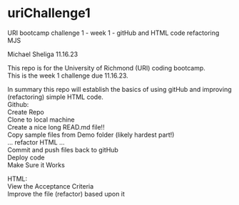 # uriChallenge1
URI bootcamp challenge 1 - week 1 - gitHub and HTML code refactoring MJS

Michael Sheliga 11.16.23

This repo is for the University of Richmond (URI) coding bootcamp.  
This is the week 1 challenge due 11.16.23. 

In summary this repo will establish the basics of using gitHub and improving (refactoring) simple HTML code.   
Github:  
    Create Repo  
    Clone to local machine   
    Create a nice long READ.md file!!  
    Copy sample files from Demo folder (likely hardest part!)  
    ... refactor HTML ...  
    Commit and push files back to gitHub  
    Deploy code  
    Make Sure it Works  
  
HTML:   
    View the Acceptance Criteria   
    Improve the file (refactor) based upon it  

